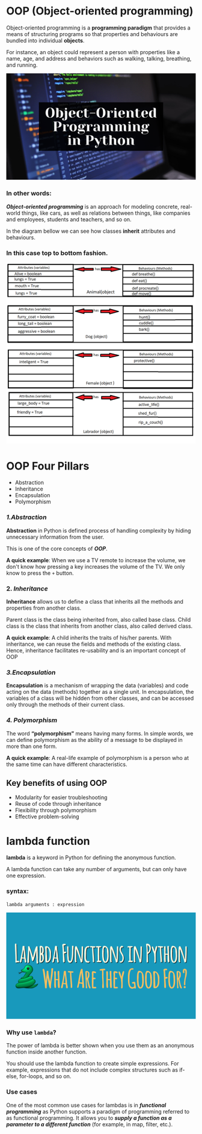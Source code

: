 # OOP (Object-oriented programming)

Object-oriented programming is a **programming paradigm** that provides a means of structuring programs so that properties and behaviours are bundled into individual **objects**.

For instance, an object could represent a person with properties like a name, age, and address and behaviors such as walking, talking, breathing, and running.


![](oop--2-.png)

### In other words:
***Object-oriented programming*** is an approach for modeling concrete, real-world things, like cars, as well as relations between things, like companies and employees, students and teachers, and so on. 




In the diagram bellow we can see how classes **inherit** attributes and behaviours.
### In this case top to bottom fashion.
![](OOP%20diagram.png)
# OOP Four Pillars


- Abstraction
- Inheritance
- Encapsulation 
- Polymorphism


###  ***1.Abstraction***

**Abstraction** in Python is defined process of handling complexity by hiding unnecessary information from the user. 

This is one of the core concepts of ***OOP***.

**A quick example**:  When we use a TV remote to increase the volume, we don't know how pressing a key increases the volume of the TV. We only know to press the `+` button. 

### 2. ***Inheritance***


**Inheritance** allows us to define a class that inherits all the methods and properties from another class.

Parent class is the class being inherited from, also called base class. Child class is the class that inherits from another class, also called derived class.

**A quick example**: A child inherits the traits of his/her parents. With inheritance, we can reuse the fields and methods of the existing class. Hence, inheritance facilitates re-usability and is an important concept of OOP

### ***3.Encapsulation***

**Encapsulation** is a mechanism of wrapping the data (variables) and code acting on the data (methods) together as a single unit. In encapsulation, the variables of a class will be hidden from other classes, and can be accessed only through the methods of their current class.


### ***4. Polymorphism***


The word **“polymorphism”** means having many forms. In simple words, we can define polymorphism as the ability of a message to be displayed in more than one form.

**A quick example**: A real-life example of polymorphism is a person who at the same time can have different characteristics.

## Key benefits of using OOP
- Modularity for easier troubleshooting
- Reuse of code through inheritance
- Flexibility through polymorphism
- Effective problem-solving


# lambda function

**lambda** is a keyword in Python for defining the anonymous function.

A lambda function can take any number of arguments, but can only have one expression.

### **syntax:**

```
lambda arguments : expression
```
![](python-lambda-functions.png)


### Why use `lambda`?

The power of lambda is better shown when you use them as an anonymous function inside another function.

You should use the lambda function to create simple expressions. For example, expressions that do not include complex structures such as if-else, for-loops, and so on.

### Use cases

One of the most common use cases for lambdas is in ***functional programming*** as Python supports a paradigm of programming referred to as functional programming. It allows you to ***supply a function as a parameter to a different function*** (for example, in map, filter, etc.).





